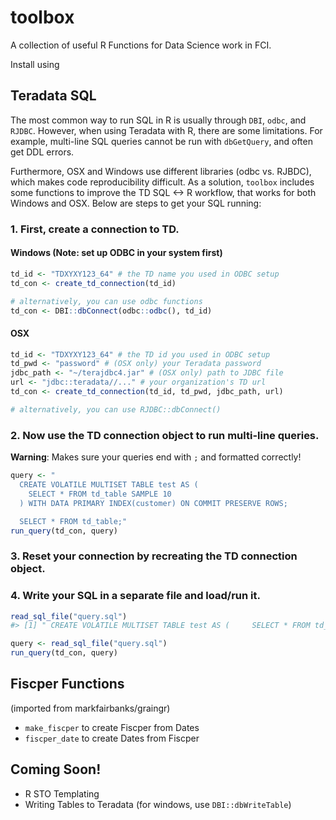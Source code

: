 # toolbox
A collection of useful R Functions for Data Science work in FCI.

Install using 

## Teradata SQL 
The most common way to run SQL in R is usually through `DBI`, `odbc`, and `RJDBC`. However, when using Teradata with R, there are some limitations. For example, multi-line SQL queries cannot be run with `dbGetQuery`, and often get DDL errors.

Furthermore, OSX and Windows use different libraries (odbc vs. RJBDC), which makes code reproducibility difficult. As a solution, `toolbox` includes some functions to improve the TD SQL <-> R workflow, that works for both Windows and OSX. Below are steps to get your SQL running:

### 1. First, create a connection to TD.

#### Windows (Note: set up ODBC in your system first)
```r
td_id <- "TDXYXY123_64" # the TD name you used in ODBC setup
td_con <- create_td_connection(td_id)

# alternatively, you can use odbc functions
td_con <- DBI::dbConnect(odbc::odbc(), td_id)
```

#### OSX
```r
td_id <- "TDXYXY123_64" # the TD id you used in ODBC setup
td_pwd <- "password" # (OSX only) your Teradata password
jdbc_path <- "~/terajdbc4.jar" # (OSX only) path to JDBC file
url <- "jdbc::teradata//..." # your organization's TD url
td_con <- create_td_connection(td_id, td_pwd, jdbc_path, url)

# alternatively, you can use RJDBC::dbConnect()
```

### 2. Now use the TD connection object to run multi-line queries.

**Warning**: Makes sure your queries end with `;` and formatted correctly!
```r
query <- "
  CREATE VOLATILE MULTISET TABLE test AS (
    SELECT * FROM td_table SAMPLE 10
  ) WITH DATA PRIMARY INDEX(customer) ON COMMIT PRESERVE ROWS;

  SELECT * FROM td_table;"
run_query(td_con, query)
```

### 3. Reset your connection by recreating the TD connection object.

### 4. Write your SQL in a separate file and load/run it.

```r
read_sql_file("query.sql")
#> [1] " CREATE VOLATILE MULTISET TABLE test AS (     SELECT * FROM td_table SAMPLE 10   ) WITH DATA PRIMARY INDEX(customer) ON COMMIT PRESERVE ROWS;    SELECT * FROM td_table;"

query <- read_sql_file("query.sql")
run_query(td_con, query)
```

## Fiscper Functions

(imported from markfairbanks/graingr)

- `make_fiscper` to create Fiscper from Dates 
- `fiscper_date` to create Dates from Fiscper

## Coming Soon! 
- R STO Templating
- Writing Tables to Teradata (for windows, use `DBI::dbWriteTable`)



